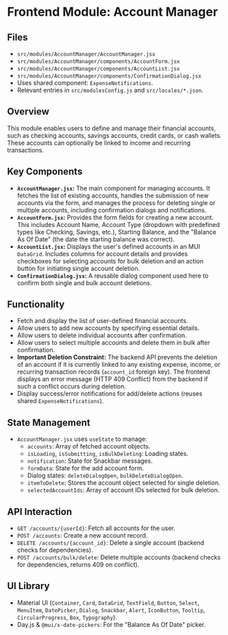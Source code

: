 # Frontend Module: Account Manager

## Files

*   `src/modules/AccountManager/AccountManager.jsx`
*   `src/modules/AccountManager/components/AccountForm.jsx`
*   `src/modules/AccountManager/components/AccountList.jsx`
*   `src/modules/AccountManager/components/ConfirmationDialog.jsx`
*   Uses shared component: `ExpenseNotifications`.
*   Relevant entries in `src/modulesConfig.js` and `src/locales/*.json`.

## Overview

This module enables users to define and manage their financial accounts, such as checking accounts, savings accounts, credit cards, or cash wallets. These accounts can optionally be linked to income and recurring transactions.

## Key Components

*   **`AccountManager.jsx`:** The main component for managing accounts. It fetches the list of existing accounts, handles the submission of new accounts via the form, and manages the process for deleting single or multiple accounts, including confirmation dialogs and notifications.
*   **`AccountForm.jsx`:** Provides the form fields for creating a new account. This includes Account Name, Account Type (dropdown with predefined types like Checking, Savings, etc.), Starting Balance, and the "Balance As Of Date" (the date the starting balance was correct).
*   **`AccountList.jsx`:** Displays the user's defined accounts in an MUI `DataGrid`. Includes columns for account details and provides checkboxes for selecting accounts for bulk deletion and an action button for initiating single account deletion.
*   **`ConfirmationDialog.jsx`:** A reusable dialog component used here to confirm both single and bulk account deletions.

## Functionality

*   Fetch and display the list of user-defined financial accounts.
*   Allow users to add new accounts by specifying essential details.
*   Allow users to delete individual accounts after confirmation.
*   Allow users to select multiple accounts and delete them in bulk after confirmation.
*   **Important Deletion Constraint:** The backend API prevents the deletion of an account if it is currently linked to any existing expense, income, or recurring transaction records (`account_id` foreign key). The frontend displays an error message (HTTP 409 Conflict) from the backend if such a conflict occurs during deletion.
*   Display success/error notifications for add/delete actions (reuses shared `ExpenseNotifications`).

## State Management

*   `AccountManager.jsx` uses `useState` to manage:
    *   `accounts`: Array of fetched account objects.
    *   `isLoading`, `isSubmitting`, `isBulkDeleting`: Loading states.
    *   `notification`: State for Snackbar messages.
    *   `formData`: State for the add account form.
    *   Dialog states: `deleteDialogOpen`, `bulkDeleteDialogOpen`.
    *   `itemToDelete`: Stores the account object selected for single deletion.
    *   `selectedAccountIds`: Array of account IDs selected for bulk deletion.

## API Interaction

*   `GET /accounts/{userId}`: Fetch all accounts for the user.
*   `POST /accounts`: Create a new account record.
*   `DELETE /accounts/{account_id}`: Delete a single account (backend checks for dependencies).
*   `POST /accounts/bulk/delete`: Delete multiple accounts (backend checks for dependencies, returns 409 on conflict).

## UI Library

*   Material UI (`Container`, `Card`, `DataGrid`, `TextField`, `Button`, `Select`, `MenuItem`, `DatePicker`, `Dialog`, `Snackbar`, `Alert`, `IconButton`, `Tooltip`, `CircularProgress`, `Box`, `Typography`).
*   Day.js & `@mui/x-date-pickers`: For the "Balance As Of Date" picker.

